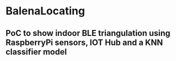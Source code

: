 # BalenaLocating
PoC to show indoor BLE triangulation using RaspberryPi sensors, IOT Hub and a KNN classifier model
---
<!--stackedit_data:
eyJoaXN0b3J5IjpbNzc2MjUyOTMzXX0=
-->